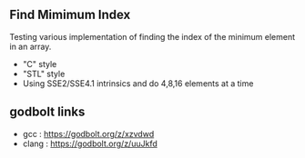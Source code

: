 Find Mimimum Index 
------------------------------------

Testing various implementation of finding the index of the minimum element in an array.

- "C" style
- "STL" style
-  Using SSE2/SSE4.1 intrinsics and do 4,8,16 elements at a time

godbolt links
--------------------
- gcc : https://godbolt.org/z/xzvdwd
- clang : https://godbolt.org/z/uuJkfd






